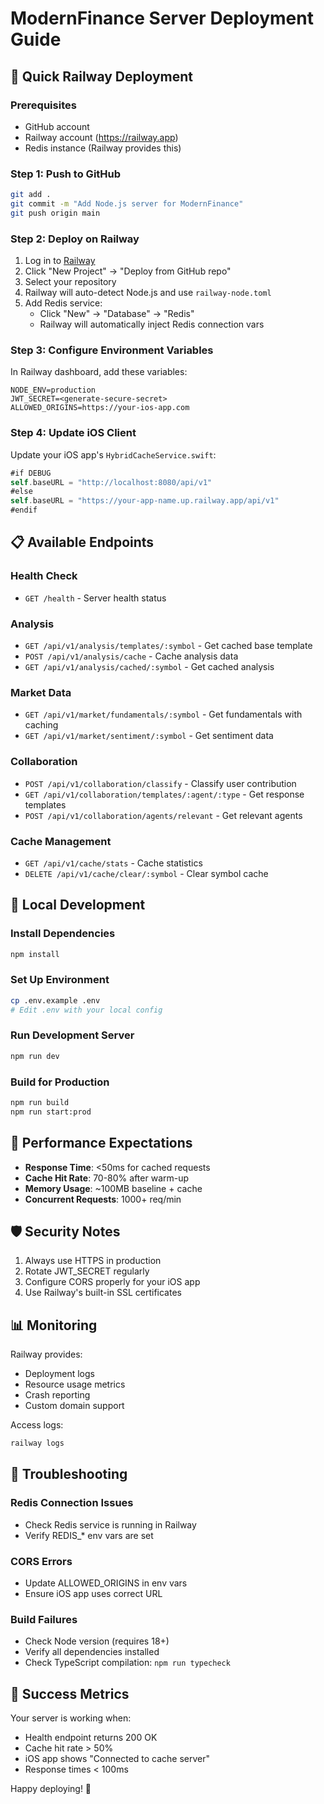 # ModernFinance Server Deployment Guide

## 🚀 Quick Railway Deployment

### Prerequisites
- GitHub account
- Railway account (https://railway.app)
- Redis instance (Railway provides this)

### Step 1: Push to GitHub
```bash
git add .
git commit -m "Add Node.js server for ModernFinance"
git push origin main
```

### Step 2: Deploy on Railway
1. Log in to [Railway](https://railway.app)
2. Click "New Project" → "Deploy from GitHub repo"
3. Select your repository
4. Railway will auto-detect Node.js and use `railway-node.toml`
5. Add Redis service:
   - Click "New" → "Database" → "Redis"
   - Railway will automatically inject Redis connection vars

### Step 3: Configure Environment Variables
In Railway dashboard, add these variables:
```
NODE_ENV=production
JWT_SECRET=<generate-secure-secret>
ALLOWED_ORIGINS=https://your-ios-app.com
```

### Step 4: Update iOS Client
Update your iOS app's `HybridCacheService.swift`:
```swift
#if DEBUG
self.baseURL = "http://localhost:8080/api/v1"
#else
self.baseURL = "https://your-app-name.up.railway.app/api/v1"
#endif
```

## 📋 Available Endpoints

### Health Check
- `GET /health` - Server health status

### Analysis
- `GET /api/v1/analysis/templates/:symbol` - Get cached base template
- `POST /api/v1/analysis/cache` - Cache analysis data
- `GET /api/v1/analysis/cached/:symbol` - Get cached analysis

### Market Data
- `GET /api/v1/market/fundamentals/:symbol` - Get fundamentals with caching
- `GET /api/v1/market/sentiment/:symbol` - Get sentiment data

### Collaboration
- `POST /api/v1/collaboration/classify` - Classify user contribution
- `GET /api/v1/collaboration/templates/:agent/:type` - Get response templates
- `POST /api/v1/collaboration/agents/relevant` - Get relevant agents

### Cache Management
- `GET /api/v1/cache/stats` - Cache statistics
- `DELETE /api/v1/cache/clear/:symbol` - Clear symbol cache

## 🔧 Local Development

### Install Dependencies
```bash
npm install
```

### Set Up Environment
```bash
cp .env.example .env
# Edit .env with your local config
```

### Run Development Server
```bash
npm run dev
```

### Build for Production
```bash
npm run build
npm run start:prod
```

## 🎯 Performance Expectations

- **Response Time**: <50ms for cached requests
- **Cache Hit Rate**: 70-80% after warm-up
- **Memory Usage**: ~100MB baseline + cache
- **Concurrent Requests**: 1000+ req/min

## 🛡️ Security Notes

1. Always use HTTPS in production
2. Rotate JWT_SECRET regularly
3. Configure CORS properly for your iOS app
4. Use Railway's built-in SSL certificates

## 📊 Monitoring

Railway provides:
- Deployment logs
- Resource usage metrics
- Crash reporting
- Custom domain support

Access logs:
```bash
railway logs
```

## 🚨 Troubleshooting

### Redis Connection Issues
- Check Redis service is running in Railway
- Verify REDIS_* env vars are set

### CORS Errors
- Update ALLOWED_ORIGINS in env vars
- Ensure iOS app uses correct URL

### Build Failures
- Check Node version (requires 18+)
- Verify all dependencies installed
- Check TypeScript compilation: `npm run typecheck`

## 🎉 Success Metrics

Your server is working when:
- Health endpoint returns 200 OK
- Cache hit rate > 50%
- iOS app shows "Connected to cache server"
- Response times < 100ms

Happy deploying! 🚀